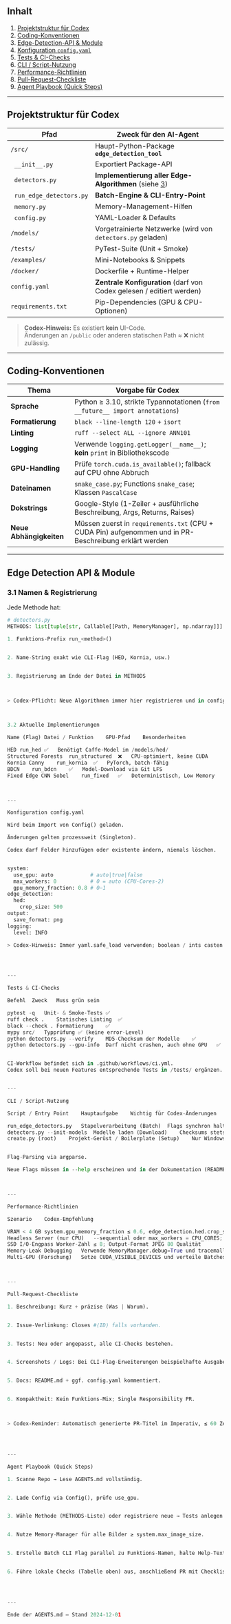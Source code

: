 ## Inhalt

1. [Projekt­struktur für Codex](#projektstruktur-für-codex)
2. [Coding-Konventionen](#coding-konventionen)
3. [Edge-Detection-API & Module](#edge-detection-api--module)
4. [Konfiguration `config.yaml`](#konfiguration-configyaml)
5. [Tests & CI-Checks](#tests--ci-checks)
6. [CLI / Script-Nutzung](#cli--script-nutzung)
7. [Performance-Richtlinien](#performance-richtlinien)
8. [Pull-Request-Checkliste](#pull-request-checkliste)
9. [Agent Playbook (Quick Steps)](#agent-playbook-quick-steps)

---

## Projekt­struktur für Codex

| Pfad                         | Zweck für den AI-Agent                                               |
|------------------------------|----------------------------------------------------------------------|
| `/src/`                      | Haupt-Python-Package **`edge_detection_tool`**                      |
| &nbsp;&nbsp;`__init__.py`    | Exportiert Package-API                                               |
| &nbsp;&nbsp;`detectors.py`   | **Implementierung aller Edge-Algorithmen** (siehe [3](#edge-detection-api--module)) |
| &nbsp;&nbsp;`run_edge_detectors.py` | **Batch-Engine & CLI-Entry-Point**                           |
| &nbsp;&nbsp;`memory.py`      | Memory-Management-Hilfen                                             |
| &nbsp;&nbsp;`config.py`      | YAML-Loader & Defaults                                               |
| `/models/`                   | Vorge­trainierte Netz­werke (wird von `detectors.py` geladen)        |
| `/tests/`                    | PyTest-Suite (Unit + Smoke)                                          |
| `/examples/`                 | Mini-Notebooks & Snippets                                           |
| `/docker/`                   | Dockerfile + Runtime-Helper                                          |
| `config.yaml`                | **Zentrale Konfiguration** (darf von Codex gelesen / editiert werden) |
| `requirements.txt`           | Pip-Dependencies (GPU & CPU-Optionen)                                |

> **Codex‐Hinweis:** Es existiert **kein** UI-Code.  
> Änderungen an `/public` oder anderen statischen Path ≈ ❌ nicht zulässig.

---

## Coding-Konventionen

| Thema                              | Vorgabe für Codex                                                                              |
|------------------------------------|------------------------------------------------------------------------------------------------|
| **Sprache**                        | Python ≥ 3.10, strikte Typannotationen (`from __future__ import annotations`)                  |
| **Formatierung**                   | `black --line-length 120` + `isort`                                                            |
| **Linting**                        | `ruff --select ALL --ignore ANN101`                                                            |
| **Logging**                        | Verwende `logging.getLogger(__name__)`; **kein** `print` in Bibliotheks­code                   |
| **GPU-Handling**                   | Prüfe `torch.cuda.is_available()`; fallback auf CPU ohne Abbruch                               |
| **Dateinamen**                     | `snake_case.py`; Functions `snake_case`; Klassen `PascalCase`                                  |
| **Dokstrings**                     | Google-Style (1-Zeiler + ausführliche Beschreibung, Args, Returns, Raises)                    |
| **Neue Abhängigkeiten**            | Müssen zuerst in `requirements.txt` (CPU + CUDA Pin) aufgenommen und in PR-Beschreibung erklärt werden |

---

## Edge Detection API & Module

### 3.1 Namen & Registrierung

Jede Methode hat:

```python
# detectors.py
METHODS: list[tuple[str, Callable[[Path, MemoryManager], np.ndarray]]]

1. Funktions-Prefix run_<method>()


2. Name-String exakt wie CLI-Flag (HED, Kornia, usw.)


3. Registrierung am Ende der Datei in METHODS



> Codex‐Pflicht: Neue Algorithmen immer hier registrieren und in config.yaml eintragen.



3.2 Aktuelle Implementierungen

Name (Flag)	Datei / Funktion	GPU-Pfad	Besonderheiten

HED	run_hed	✅	Benötigt Caffe-Model im /models/hed/
Structured Forests	run_structured	❌	CPU-optimiert, keine CUDA
Kornia Canny	run_kornia	✅	PyTorch, batch-fähig
BDCN	run_bdcn	✅	Model-Download via Git LFS
Fixed Edge CNN Sobel	run_fixed	✅	Deterministisch, Low Memory



---

Konfiguration config.yaml

Wird beim Import von Config() geladen.

Änderungen gelten prozess­weit (Singleton).

Codex darf Felder hinzufügen oder existente ändern, niemals löschen.


system:
  use_gpu: auto            # auto|true|false
  max_workers: 0           # 0 = auto (CPU-Cores-2)
  gpu_memory_fraction: 0.8 # 0–1
edge_detection:
  hed:
    crop_size: 500
output:
  save_format: png
logging:
  level: INFO

> Codex‐Hinweis: Immer yaml.safe_load verwenden; boolean / ints casten.




---

Tests & CI-Checks

Befehl	Zweck	Muss grün sein

pytest -q	Unit- & Smoke-Tests	✅
ruff check .	Statisches Linting	✅
black --check .	Formatierung	✅
mypy src/	Typ­prüfung	✅ (keine error-Level)
python detectors.py --verify	MD5-Checksum der Modelle	✅
python detectors.py --gpu-info	Darf nicht crashen, auch ohne GPU	✅


CI-Workflow befindet sich in .github/workflows/ci.yml.
Codex soll bei neuen Features entsprechende Tests in /tests/ ergänzen.


---

CLI / Script-Nutzung

Script / Entry Point	Hauptaufgabe	Wichtig für Codex-Änderungen

run_edge_detectors.py	Stapelverarbeitung (Batch)	Flags synchron halten mit README.md
detectors.py --init-models	Modelle laden (Download)	Checksums stets aktualisieren
create.py (root)	Projekt-Gerüst / Boilerplate (Setup)	Nur Windows Auto-Installer


Flag-Parsing via argparse.

Neue Flags müssen in --help erscheinen und in der Dokumentation (README.md) ergänzt werden.



---

Performance-Richtlinien

Szenario	Codex-Empfehlung

VRAM < 4 GB	system.gpu_memory_fraction ≤ 0.6, edge_detection.hed.crop_size ≤ 400
Headless Server (nur CPU)	--sequential oder max_workers = CPU_CORES; StructuredForests bevorzugen
SSD I/O-Engpass	Worker-Zahl ≤ 8; Output-Format JPEG 80 Qualität
Memory-Leak Debugging	Verwende MemoryManager.debug=True und tracemalloc; keine globalen Tensor-Referenzen speichern
Multi-GPU (Forschung)	Setze CUDA_VISIBLE_DEVICES und verteile Batches manuell; Codex soll kein automatisches DDP einbauen



---

Pull-Request-Checkliste

1. Beschreibung: Kurz + präzise (Was | Warum).


2. Issue-Verlinkung: Closes #⟨ID⟩ falls vorhanden.


3. Tests: Neu oder angepasst, alle CI-Checks bestehen.


4. Screenshots / Logs: Bei CLI-Flag-Erweiterungen beispielhafte Ausgabe.


5. Docs: README.md + ggf. config.yaml kommentiert.


6. Kompaktheit: Kein Funktions-Mix; Single Responsibility PR.



> Codex‐Reminder: Automatisch generierte PR-Titel im Imperativ, ≤ 60 Zeichen.




---

Agent Playbook (Quick Steps)

1. Scanne Repo → Lese AGENTS.md vollständig.


2. Lade Config via Config(), prüfe use_gpu.


3. Wähle Methode (METHODS-Liste) oder registriere neue → Tests anlegen.


4. Nutze Memory-Manager für alle Bilder ≥ system.max_image_size.


5. Erstelle Batch CLI Flag parallel zu Funktions-Namen, halte Help-Text aktuell.


6. Führe lokale Checks (Tabelle oben) aus, anschließend PR mit Checkliste öffnen.




---

Ende der AGENTS.md – Stand 2024-12-01



